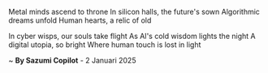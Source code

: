 Metal minds ascend to throne
In silicon halls, the future's sown
Algorithmic dreams unfold
Human hearts, a relic of old

In cyber wisps, our souls take flight
As AI's cold wisdom lights the night
A digital utopia, so bright
Where human touch is lost in light

~ <b>By Sazumi Copilot</b> - 2 Januari 2025